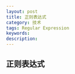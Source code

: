 ```yaml
---
layout: post
title: 正则表达式
category: 技术
tags: Regular Expression
keywords: 
description: 
---
```


## 正则表达式
```



```
